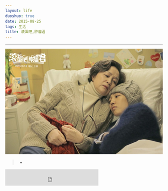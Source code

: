 ```yaml
---
layout: life
duoshuo: true
date: 2015-08-25
tags: 生活
title: 滚蛋吧,肿瘤君
---
```


*******

![goinghome](/life/2015/2015res/2015-08-25.jpg)

> * 

<iframe frameborder="no" border="0" marginwidth="0" marginheight="0" width=298 height=52 src="http://music.163.com/outchain/player?type=2&id=33984491&auto=1&height=32"></iframe>

